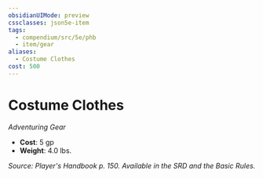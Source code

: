 ```yaml
---
obsidianUIMode: preview
cssclasses: json5e-item
tags:
  - compendium/src/5e/phb
  - item/gear
aliases:
  - Costume Clothes
cost: 500
---
```

# Costume Clothes
*Adventuring Gear*  

- **Cost**: 5 gp
- **Weight**: 4.0 lbs.

*Source: Player's Handbook p. 150. Available in the SRD and the Basic Rules.*
